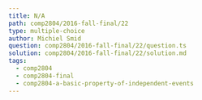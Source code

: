 ```yaml
---
title: N/A
path: comp2804/2016-fall-final/22
type: multiple-choice
author: Michiel Smid
question: comp2804/2016-fall-final/22/question.ts
solution: comp2804/2016-fall-final/22/solution.md
tags:
  - comp2804
  - comp2804-final
  - comp2804-a-basic-property-of-independent-events
---
```

